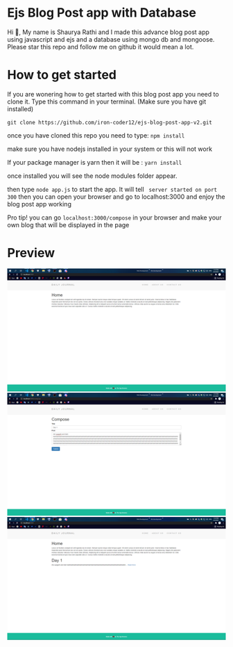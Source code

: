 # Ejs Blog Post app with Database

Hi 👋, My name is Shaurya Rathi and I made this advance blog post app using javascript and ejs and a database using mongo db and mongoose. Please star this repo and follow me on github it would mean a lot.

# How to get started

If you are wonering how to get started with this blog post app you need to clone it.
Type this command in your terminal. (Make sure you have git installed)

```
git clone https://github.com/iron-coder12/ejs-blog-post-app-v2.git
```
once you have cloned this repo you need to type: `
npm install
`

make sure you have nodejs installed in your system or this will not work

If your package manager is yarn then it will be : `
yarn install
`

once installed you will see the node modules folder appear.

then type `node app.js` to start the app.
It will tell ` server started on port 300` then you can open your browser and go to localhost:3000 and enjoy the blog post app working

Pro tip! you can go `localhost:3000/compose` in your browser and make your own blog that will be displayed in the page

# Preview

<img src="https://github.com/iron-coder12/ejs-blog-post-app-v2/blob/master/preview/Capture.PNG?raw=true">
<br>
<img src="https://github.com/iron-coder12/ejs-blog-post-app-v2/blob/master/preview/Captureaa.PNG?raw=true">
<br>
<img src="https://github.com/iron-coder12/ejs-blog-post-app-v2/blob/master/preview/final.PNG?raw=true">
